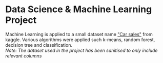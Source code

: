# Data Science & Machine Learning Project
Machine Learning is applied to a small dataset name ["Car sales"](https://www.kaggle.com/gagandeep16/car-sales) from kaggle. Various algorithms were applied such k-means, random forest, decision tree and classification. 
<br>
_Note: The dataset used in the project has been sanitised to only include relevant columns_
